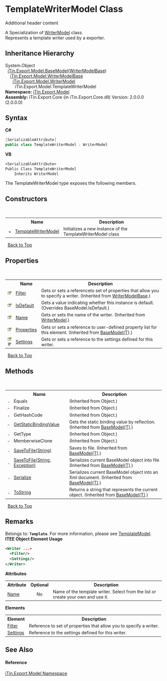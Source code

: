 # TemplateWriterModel Class
Additional header content 

A Specialization of <a href="T_iTin_Export_Model_WriterModel">WriterModel</a> class.<br /> Represents a template writer used by a exporter.


## Inheritance Hierarchy
System.Object<br />&nbsp;&nbsp;<a href="T_iTin_Export_Model_BaseModel_1">iTin.Export.Model.BaseModel</a>(<a href="T_iTin_Export_Model_WriterModelBase">WriterModelBase</a>)<br />&nbsp;&nbsp;&nbsp;&nbsp;<a href="T_iTin_Export_Model_WriterModelBase">iTin.Export.Model.WriterModelBase</a><br />&nbsp;&nbsp;&nbsp;&nbsp;&nbsp;&nbsp;<a href="T_iTin_Export_Model_WriterModel">iTin.Export.Model.WriterModel</a><br />&nbsp;&nbsp;&nbsp;&nbsp;&nbsp;&nbsp;&nbsp;&nbsp;iTin.Export.Model.TemplateWriterModel<br />
**Namespace:**&nbsp;<a href="N_iTin_Export_Model">iTin.Export.Model</a><br />**Assembly:**&nbsp;iTin.Export.Core (in iTin.Export.Core.dll) Version: 2.0.0.0 (2.0.0.0)

## Syntax

**C#**<br />
``` C#
[SerializableAttribute]
public class TemplateWriterModel : WriterModel
```

**VB**<br />
``` VB
<SerializableAttribute>
Public Class TemplateWriterModel
	Inherits WriterModel
```

The TemplateWriterModel type exposes the following members.


## Constructors
&nbsp;<table><tr><th></th><th>Name</th><th>Description</th></tr><tr><td>![Public method](media/pubmethod.gif "Public method")</td><td><a href="M_iTin_Export_Model_TemplateWriterModel__ctor">TemplateWriterModel</a></td><td>
Initializes a new instance of the TemplateWriterModel class</td></tr></table>&nbsp;
<a href="#templatewritermodel-class">Back to Top</a>

## Properties
&nbsp;<table><tr><th></th><th>Name</th><th>Description</th></tr><tr><td>![Public property](media/pubproperty.gif "Public property")</td><td><a href="P_iTin_Export_Model_WriterModelBase_Filter">Filter</a></td><td>
Gets or sets a referenceto set of properties that allow you to specify a writer.
 (Inherited from <a href="T_iTin_Export_Model_WriterModelBase">WriterModelBase</a>.)</td></tr><tr><td>![Public property](media/pubproperty.gif "Public property")</td><td><a href="P_iTin_Export_Model_TemplateWriterModel_IsDefault">IsDefault</a></td><td>
Gets a value indicating whether this instance is default.
 (Overrides BaseModel.IsDefault.)</td></tr><tr><td>![Public property](media/pubproperty.gif "Public property")</td><td><a href="P_iTin_Export_Model_WriterModel_Name">Name</a></td><td>
Gets or sets the name of the writer.
 (Inherited from <a href="T_iTin_Export_Model_WriterModel">WriterModel</a>.)</td></tr><tr><td>![Public property](media/pubproperty.gif "Public property")</td><td><a href="P_iTin_Export_Model_BaseModel_1_Properties">Properties</a></td><td>
Gets or sets a reference to user-defined property list for this element.
 (Inherited from <a href="T_iTin_Export_Model_BaseModel_1">BaseModel(T)</a>.)</td></tr><tr><td>![Public property](media/pubproperty.gif "Public property")![Code example](media/CodeExample.png "Code example")</td><td><a href="P_iTin_Export_Model_TemplateWriterModel_Settings">Settings</a></td><td>
Gets or sets a reference to the settings defined for this writer.</td></tr></table>&nbsp;
<a href="#templatewritermodel-class">Back to Top</a>

## Methods
&nbsp;<table><tr><th></th><th>Name</th><th>Description</th></tr><tr><td>![Public method](media/pubmethod.gif "Public method")</td><td>Equals</td><td> (Inherited from Object.)</td></tr><tr><td>![Protected method](media/protmethod.gif "Protected method")</td><td>Finalize</td><td> (Inherited from Object.)</td></tr><tr><td>![Public method](media/pubmethod.gif "Public method")</td><td>GetHashCode</td><td> (Inherited from Object.)</td></tr><tr><td>![Protected method](media/protmethod.gif "Protected method")</td><td><a href="M_iTin_Export_Model_BaseModel_1_GetStaticBindingValue">GetStaticBindingValue</a></td><td>
Gets the static binding value by reflection.
 (Inherited from <a href="T_iTin_Export_Model_BaseModel_1">BaseModel(T)</a>.)</td></tr><tr><td>![Public method](media/pubmethod.gif "Public method")</td><td>GetType</td><td> (Inherited from Object.)</td></tr><tr><td>![Protected method](media/protmethod.gif "Protected method")</td><td>MemberwiseClone</td><td> (Inherited from Object.)</td></tr><tr><td>![Public method](media/pubmethod.gif "Public method")</td><td><a href="M_iTin_Export_Model_BaseModel_1_SaveToFile">SaveToFile(String)</a></td><td>
Saves to file.
 (Inherited from <a href="T_iTin_Export_Model_BaseModel_1">BaseModel(T)</a>.)</td></tr><tr><td>![Public method](media/pubmethod.gif "Public method")</td><td><a href="M_iTin_Export_Model_BaseModel_1_SaveToFile_1">SaveToFile(String, Exception)</a></td><td>
Serializes current BaseModel object into file
 (Inherited from <a href="T_iTin_Export_Model_BaseModel_1">BaseModel(T)</a>.)</td></tr><tr><td>![Public method](media/pubmethod.gif "Public method")</td><td><a href="M_iTin_Export_Model_BaseModel_1_Serialize">Serialize</a></td><td>
Serializes current BaseModel object into an Xml document.
 (Inherited from <a href="T_iTin_Export_Model_BaseModel_1">BaseModel(T)</a>.)</td></tr><tr><td>![Public method](media/pubmethod.gif "Public method")</td><td><a href="M_iTin_Export_Model_BaseModel_1_ToString">ToString</a></td><td>
Returns a string that represents the current object.
 (Inherited from <a href="T_iTin_Export_Model_BaseModel_1">BaseModel(T)</a>.)</td></tr></table>&nbsp;
<a href="#templatewritermodel-class">Back to Top</a>

## Remarks

Belongs to: <strong>`Template`</strong>. For more information, please see <a href="T_iTin_Export_Model_TemplateModel">TemplateModel</a>. 
**ITEE Object Element Usage**<br />
``` XML
<Writer ...>
  <Filter/> 
  <Settings/> 
</Writer>
```


<strong>Attributes</strong><table><tr><th>Attribute</th><th>Optional</th><th>Description</th></tr><tr><td><a href="P_iTin_Export_Model_WriterModel_Name">Name</a></td><td align="center">No</td><td>Name of the template writer. Select from the list or create your own and use it.</td></tr></table><strong>Elements</strong>
&nbsp;<table><tr><th>Element</th><th>Description</th></tr><tr><td><a href="P_iTin_Export_Model_WriterModelBase_Filter">Filter</a></td><td>Reference to set of properties that allow you to specify a writer.</td></tr><tr><td><a href="P_iTin_Export_Model_TemplateWriterModel_Settings">Settings</a></td><td>Reference to the settings defined for this writer.</td></tr></table>

## See Also


#### Reference
<a href="N_iTin_Export_Model">iTin.Export.Model Namespace</a><br />